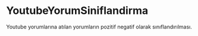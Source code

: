 # YoutubeYorumSiniflandirma
Youtube yorumlarına atılan yorumların pozitif negatif olarak sınıflandırılması.
